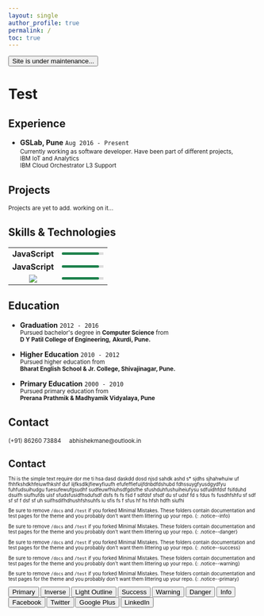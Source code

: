 ```yaml
---
layout: single
author_profile: true
permalink: /
toc: true
---
```


<button class='btn btn--danger'>Site is under maintenance...</button>

<!-- 
  <==========================> START  : Experience
-->
# Test
## Experience       <i class="fa fa-globe" aria-hidden="true"></i> 

* **GSLab, <i class="fa fa-map-marker" aria-hidden="true"></i> Pune**   `Aug 2016 - Present`                        <br />
  <small>
    Currently working as software developer.
    Have been part of different projects,                       <br/>
    <i class="fa fa-check" aria-hidden="true"></i> 
    IBM IoT and Analytics                         <br/>
    <i class="fa fa-check" aria-hidden="true"></i>
    IBM Cloud Orchestrator L3 Support             <br/>
  </small>

<!-- 
  <==========================> END    : Experience
-->
<!-- ----------------------------------------------------------------------------------------------------------- -->
<!-- 
  <==========================> START  : Projects
-->
## Projects         <i class="fa fa-lightbulb-o" aria-hidden="true"></i>
  <small>Projects are yet to add. working on it...</small>
<!-- 
  <==========================> END    : Projects
-->
<!-- ----------------------------------------------------------------------------------------------------------- -->
<!-- 
  <==========================> START  : Programming Skills
-->
## Skills & Technologies <i class='fa fa-laptop' aria-hidden='true'></i>
  <table style="border: none; width: 100%">
    <colgroup>
       <col span="1" style="width: 50%;">
       <col span="1" style="width: 50%;">
    </colgroup>
    <tbody>
      <tr style="border: none;">
        <td>
          <strong>JavaScript</strong>
        </td>
        <td>
          <div style="width: 100%;background-color: #ddd;">
            <div style="width: 90%; background-color: #1E824C; line-height: 5px;color: #1E824C; border-radius:5px;">-</div>
          </div>
        </td>
      </tr>
      <tr style="border: none;">
        <td>
          <strong>JavaScript</strong>
        </td>
        <td>
          <div style="width: 100%;background-color: #ddd;">
            <div style="width: 90%; background-color: #1E824C; line-height: 5px;color: #1E824C; border-radius:5px;">-</div>
          </div>
        </td>
      </tr>
      <tr style="border: none;">
        <td style="text-align:center; border-bottom: none">
          <img src="https://cdn4.iconfinder.com/data/icons/logos-3/456/nodejs-new-pantone-black-64.png"/>
        </td>
        <td>
          <div style="width: 100%;background-color: #ddd;">
            <div style="width: 90%; background-color: #1E824C; line-height: 5px;color: #1E824C; border-radius:5px;">-</div>
          </div>
        </td>
      </tr>
    </tbody>
  </table>

<!-- 
  <==========================> END    : Programming Skills
-->
<!-- ----------------------------------------------------------------------------------------------------------- -->
<!-- 
  <==========================> START  : Education
-->
## Education        <i class="fa fa-pencil" aria-hidden="true"></i> 

* **Graduation**                                                `2012 - 2016`   <br/>
  <small>
    Pursued bachelor's degree in 
    **Computer Science** from                                   <br/>
    <i class="fa fa-institution" aria-hidden="true"></i> 
    **D Y Patil College of Engineering,**
    <i class="fa fa-map-marker" aria-hidden="true"></i> 
    **Akurdi, Pune.**
  </small>

* **Higher Education**                                          `2010 - 2012`   <br/>
  <small>
    Pursued higher education from                               <br />
    <i class="fa fa-institution" aria-hidden="true"></i> 
    **Bharat English School & Jr. College, <i class="fa fa-map-marker" aria-hidden="true"></i> Shivajinagar, Pune.**
  </small>

* **Primary Education**                                         `2000 - 2010`   <br/>
  <small>
    Pursued primary education from                              <br />
    <i class="fa fa-institution" aria-hidden="true"></i> 
    **Prerana Prathmik & Madhyamik Vidyalaya, <i class="fa fa-map-marker" aria-hidden="true"></i> Pune**
  </small>

<!-- 
  <==========================> END    : Education
-->
<!-- ----------------------------------------------------------------------------------------------------------- -->
<!-- 
  <==========================> START  : Contact
-->
## Contact   <i class='fa fa-phone-square' aria-hidden='true'></i>
  <small>
    <i class='fa fa-phone' aria-hidden='true'></i> 
    <a style ="text-decoration: none;" href="tel:+918626073884">(+91) 86260 73884</a>
    &nbsp; &nbsp;
    <i class='fa fa-envelope' aria-hidden='true'></i> 
    <a style ="text-decoration: none;" href="mailto:abhishekmane@outlook.in">abhishekmane@outlook.in</a>
  <small>
<!-- 
  <==========================> END    : Contact
-->

# Contact   <i class='fa fa-phone-square' aria-hidden='true'></i>
  Thi is the simple text require dor me ti hsa dasd daskdd dosd njsd sahdk ashd  s* sjdhs sjhahwhuiw uf fhhfkshdkhfeiuwfhkshf duf iijfksdlkjfiewyfiuufh efufeffiefuijfdnbdfdshubd fdhssuygfyusdgydfyu fuhfudsuihudgu fuesufewufgsudhf sudfeuwfhiuhsdfgdsfhe sfushduhfushuiheiufysu sdfuidhfdsf fsifduhd dsuifh siufhufds uisf sfudsfusidfhsdufsdf dsfs fs fs fsd f sdfdsf sfsdf du sf udsf fd s fdus fs fusdhfshfu sf sdf sf  sf f dsf sf uh suifhsdifhdhushfshsuhfs iu sfis fs f sfus hf hs hfsh hdfh siufhi
<!-- 
  <==========================> END    : Contact
-->

Be sure to remove `/docs` and `/test` if you forked Minimal Mistakes. These folders contain documentation and test pages for the theme and you probably don't want them littering up your repo.
{: .notice--info}

Be sure to remove `/docs` and `/test` if you forked Minimal Mistakes. These folders contain documentation and test pages for the theme and you probably don't want them littering up your repo.
{: .notice--danger}

Be sure to remove `/docs` and `/test` if you forked Minimal Mistakes. These folders contain documentation and test pages for the theme and you probably don't want them littering up your repo.
{: .notice--success}

Be sure to remove `/docs` and `/test` if you forked Minimal Mistakes. These folders contain documentation and test pages for the theme and you probably don't want them littering up your repo.
{: .notice--warning}

Be sure to remove `/docs` and `/test` if you forked Minimal Mistakes. These folders contain documentation and test pages for the theme and you probably don't want them littering up your repo.
{: .notice--primary}

<button class='btn btn--primary'>Primary</button>
<button class='btn btn--inverse'>Inverse</button>
<button class='btn btn--light-outline'>Light Outline</button>
<button class='btn btn--success'>Success</button>
<button class='btn btn--warning'>Warning</button>
<button class='btn btn--danger'>Danger</button>
<button class='btn btn--info'>Info</button>
<button class='btn btn--facebook'>Facebook</button>
<button class='btn btn--twitter'>Twitter</button>
<button class='btn btn--google-plus'>Google Plus</button>
<button class='btn btn--linkedin'>LinkedIn</button>